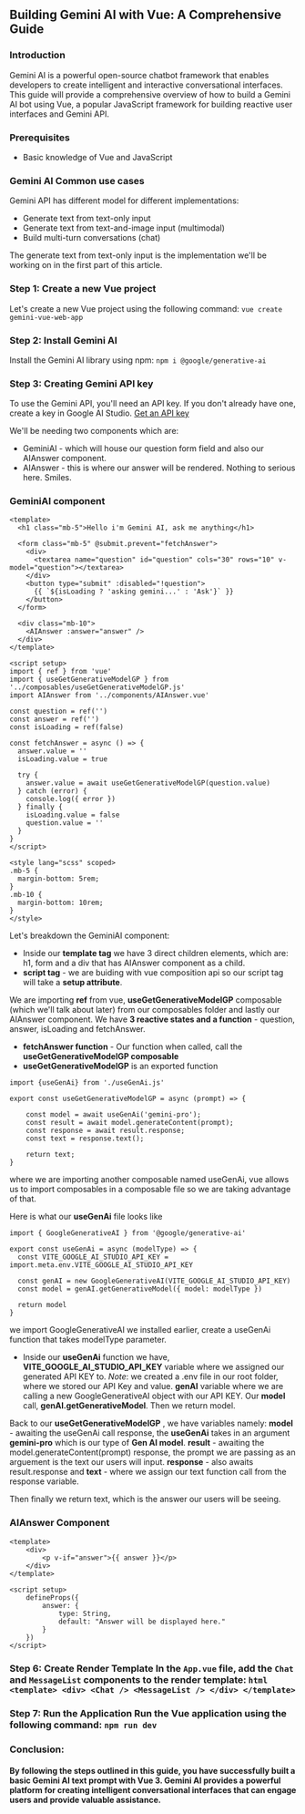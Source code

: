 ## Building Gemini AI with Vue: A Comprehensive Guide

### Introduction

Gemini AI is a powerful open-source chatbot framework that enables developers to create intelligent and interactive conversational interfaces. This guide will provide a comprehensive overview of how to build a Gemini AI bot using Vue, a popular JavaScript framework for building reactive user interfaces and Gemini API.

### Prerequisites

- Basic knowledge of Vue and JavaScript

### Gemini AI Common use cases

Gemini API has different model for different implementations:

- Generate text from text-only input
- Generate text from text-and-image input (multimodal)
- Build multi-turn conversations (chat)

The generate text from text-only input is the implementation we'll be working on in the first part of this article.

### Step 1: Create a new Vue project

Let's create a new Vue project using the following command:
`vue create gemini-vue-web-app`

### Step 2: Install Gemini AI

Install the Gemini AI library using npm:
`npm i @google/generative-ai `

### Step 3: Creating Gemini API key

To use the Gemini API, you'll need an API key. If you don't already have one, create a key in Google AI Studio.
[Get an API key](https://aistudio.google.com/app/apikey)

We'll be needing two components which are:

- GeminiAI - which will house our question form field and also our AIAnswer component.
- AIAnswer - this is where our answer will be rendered. Nothing to serious here. Smiles.

### GeminiAI component

```vue
<template>
  <h1 class="mb-5">Hello i'm Gemini AI, ask me anything</h1>

  <form class="mb-5" @submit.prevent="fetchAnswer">
    <div>
      <textarea name="question" id="question" cols="30" rows="10" v-model="question"></textarea>
    </div>
    <button type="submit" :disabled="!question">
      {{ `${isLoading ? 'asking gemini...' : 'Ask'}` }}
    </button>
  </form>

  <div class="mb-10">
    <AIAnswer :answer="answer" />
  </div>
</template>

<script setup>
import { ref } from 'vue'
import { useGetGenerativeModelGP } from '../composables/useGetGenerativeModelGP.js'
import AIAnswer from '../components/AIAnswer.vue'

const question = ref('')
const answer = ref('')
const isLoading = ref(false)

const fetchAnswer = async () => {
  answer.value = ''
  isLoading.value = true

  try {
    answer.value = await useGetGenerativeModelGP(question.value)
  } catch (error) {
    console.log({ error })
  } finally {
    isLoading.value = false
    question.value = ''
  }
}
</script>

<style lang="scss" scoped>
.mb-5 {
  margin-bottom: 5rem;
}
.mb-10 {
  margin-bottom: 10rem;
}
</style>
```

Let's breakdown the GeminiAI component:
- Inside our **template tag** we have 3 direct children elements, which are: h1, form and a div that has AIAnswer component as a child.
- **script tag** - we are buiding with vue composition api so our script tag will take a **setup attribute**.

We are importing __ref__ from vue, __useGetGenerativeModelGP__ composable (which we'll talk about later) from our composables folder and lastly our AIAnswer component.
We have **3 reactive  states and a function** - question, answer, isLoading and fetchAnswer.
- **fetchAnswer function** - Our function when called, call the **useGetGenerativeModelGP composable**
- **useGetGenerativeModelGP** is an exported function
```
import {useGenAi} from './useGenAi.js'

export const useGetGenerativeModelGP = async (prompt) => {

    const model = await useGenAi('gemini-pro');
    const result = await model.generateContent(prompt);
    const response = await result.response;
    const text = response.text();

    return text;
}
```
where we are importing another composable named useGenAi, vue allows us to import composables in a composable file so we are taking advantage of that.

Here is what our **useGenAi** file looks like 
```
import { GoogleGenerativeAI } from '@google/generative-ai'

export const useGenAi = async (modelType) => {
  const VITE_GOOGLE_AI_STUDIO_API_KEY = import.meta.env.VITE_GOOGLE_AI_STUDIO_API_KEY

  const genAI = new GoogleGenerativeAI(VITE_GOOGLE_AI_STUDIO_API_KEY)
  const model = genAI.getGenerativeModel({ model: modelType })

  return model
}
```

we import GoogleGenerativeAI we installed earlier, create a useGenAi function that takes modelType parameter.

- Inside our **useGenAi** function we have, **VITE_GOOGLE_AI_STUDIO_API_KEY** variable where we assigned our generated API KEY to.
*Note*: we created a .env file in our root folder, where we stored our API Key and value.
**genAI** variable where we are calling a new GoogleGenerativeAI object with our API KEY.
Our **model** call, **genAI.getGenerativeModel**. Then we return model.

Back to our **useGetGenerativeModelGP** , we have variables namely:
 **model** - awaiting the useGenAi call response, the **useGenAi** takes in an argument **gemini-pro** which is our type of **Gen AI model**.
**result** - awaiting the model.generateContent(prompt) response, the prompt we are passing as an arguement is the text our users will input.
**response** - also awaits result.response and **text** - where we assign our text function call from the response variable.

Then finally we return text, which is the answer our users will be seeing.

### AIAnswer Component
```
<template>
    <div>
        <p v-if="answer">{{ answer }}</p>
    </div>
</template>

<script setup>
    defineProps({
        answer: {
            type: String,
            default: "Answer will be displayed here."
        }
    })
</script>
```

### Step 6: Create Render Template In the `App.vue` file, add the `Chat` and `MessageList` components to the render template: `html <template> <div> <Chat /> <MessageList /> </div> </template> `

### Step 7: Run the Application Run the Vue application using the following command: `npm run dev`

### Conclusion:

#### By following the steps outlined in this guide, you have successfully built a basic Gemini AI text prompt with Vue 3. Gemini AI provides a powerful platform for creating intelligent conversational interfaces that can engage users and provide valuable assistance.
